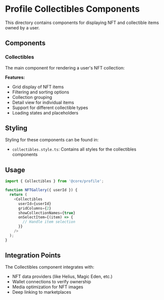 # Profile Collectibles Components

This directory contains components for displaying NFT and collectible items owned by a user.

## Components

### Collectibles
The main component for rendering a user's NFT collection:

**Features:**
- Grid display of NFT items
- Filtering and sorting options
- Collection grouping
- Detail view for individual items
- Support for different collectible types
- Loading states and placeholders

## Styling

Styling for these components can be found in:
- `collectibles.style.ts`: Contains all styles for the collectibles components

## Usage

```typescript
import { Collectibles } from '@core/profile';

function NFTGallery({ userId }) {
  return (
    <Collectibles 
      userId={userId}
      gridColumns={2}
      showCollectionNames={true}
      onSelectItem={(item) => {
        // Handle item selection
      }}
    />
  );
}
```

## Integration Points

The Collectibles component integrates with:
- NFT data providers (like Helius, Magic Eden, etc.)
- Wallet connections to verify ownership
- Media optimization for NFT images
- Deep linking to marketplaces 